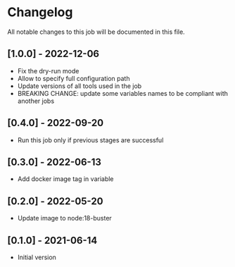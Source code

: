 # Changelog
All notable changes to this job will be documented in this file.

## [1.0.0] - 2022-12-06
* Fix the dry-run mode
* Allow to specify full configuration path
* Update versions of all tools used in the job
* BREAKING CHANGE: update some variables names to be compliant with another jobs

## [0.4.0] - 2022-09-20
* Run this job only if previous stages are successful

## [0.3.0] - 2022-06-13
* Add docker image tag in variable

## [0.2.0] - 2022-05-20
* Update image to node:18-buster

## [0.1.0] - 2021-06-14
* Initial version
